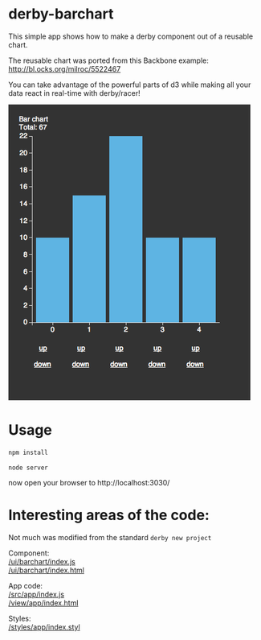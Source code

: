 # derby-barchart

This simple app shows how to make a derby component out of a reusable chart.  

The reusable chart was ported from this Backbone example: http://bl.ocks.org/milroc/5522467  

You can take advantage of the powerful parts of d3 while making all your data react in real-time with derby/racer!  

![Screenshot](/barchart.png)

# Usage

```
npm install
```
```
node server
```
now open your browser to http://localhost:3030/

# Interesting areas of the code:

Not much was modified from the standard ```derby new project```

Component:  
[/ui/barchart/index.js](/ui/barchart/index.js)  
[/ui/barchart/index.html](/ui/barchart/index.html)  

App code:  
[/src/app/index.js](/src/app/index.js)  
[/view/app/index.html](/view/app/index.html)  

Styles:  
[/styles/app/index.styl](/styles/app/index.styl)  

